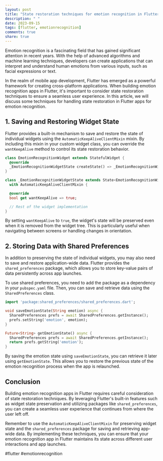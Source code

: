 ```yaml
---
layout: post
title: "State restoration techniques for emotion recognition in Flutter"
description: " "
date: 2023-09-15
tags: [flutter, emotionrecognition]
comments: true
share: true
---
```


Emotion recognition is a fascinating field that has gained significant attention in recent years. With the help of advanced algorithms and machine learning techniques, developers can create applications that can interpret and understand human emotions from various inputs, such as facial expressions or text.

In the realm of mobile app development, Flutter has emerged as a powerful framework for creating cross-platform applications. When building emotion recognition apps in Flutter, it's important to consider state restoration techniques to ensure a seamless user experience. In this article, we will discuss some techniques for handling state restoration in Flutter apps for emotion recognition.

## 1. Saving and Restoring Widget State

Flutter provides a built-in mechanism to save and restore the state of individual widgets using the `AutomaticKeepAliveClientMixin` mixin. By including this mixin in your custom widget class, you can override the `wantKeepAlive` method to control its state restoration behavior.

```dart
class EmotionRecognitionWidget extends StatefulWidget {
  @override
  _EmotionRecognitionWidgetState createState() => _EmotionRecognitionWidgetState();
}

class _EmotionRecognitionWidgetState extends State<EmotionRecognitionWidget>
  with AutomaticKeepAliveClientMixin {

  @override
  bool get wantKeepAlive => true;

  // Rest of the widget implementation
}
```

By setting `wantKeepAlive` to `true`, the widget's state will be preserved even when it is removed from the widget tree. This is particularly useful when navigating between screens or handling changes in orientation.

## 2. Storing Data with Shared Preferences

In addition to preserving the state of individual widgets, you may also need to save and restore application-wide data. Flutter provides the `shared_preferences` package, which allows you to store key-value pairs of data persistently across app launches.

To use shared preferences, you need to add the package as a dependency in your `pubspec.yaml` file. Then, you can save and retrieve data using the `SharedPreferences` class.

```dart
import 'package:shared_preferences/shared_preferences.dart';

void saveEmotionState(String emotion) async {
  SharedPreferences prefs = await SharedPreferences.getInstance();
  prefs.setString('emotion', emotion);
}

Future<String> getEmotionState() async {
  SharedPreferences prefs = await SharedPreferences.getInstance();
  return prefs.getString('emotion');
}
```

By saving the emotion state using `saveEmotionState`, you can retrieve it later using `getEmotionState`. This allows you to restore the previous state of the emotion recognition process when the app is relaunched.

## Conclusion

Building emotion recognition apps in Flutter requires careful consideration of state restoration techniques. By leveraging Flutter's built-in features such as widget state preservation and utilizing packages like `shared_preferences`, you can create a seamless user experience that continues from where the user left off.

Remember to use the `AutomaticKeepAliveClientMixin` for preserving widget state and the `shared_preferences` package for saving and retrieving app-wide data. By implementing these techniques, you can ensure that your emotion recognition app in Flutter maintains its state across different user interactions and app launches.

#flutter #emotionrecognition